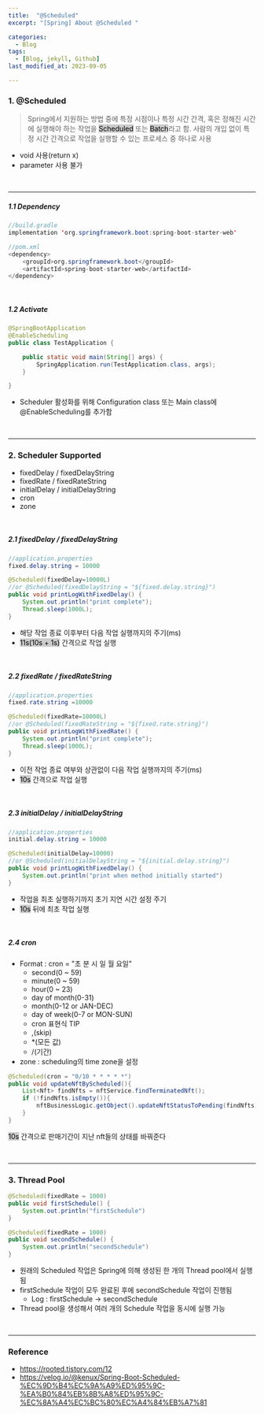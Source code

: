 ```yaml
---
title:  "@Scheduled"
excerpt: "[Spring] About @Scheduled "

categories:
  - Blog
tags:
  - [Blog, jekyll, Github]
last_modified_at: 2023-09-05

---
```

### 1. @Scheduled

> Spring에서 지원하는 방법 중에 특정 시점이나 특정 시간 간격, 혹은 정해진 시간에 실행해야 하는 작업을 <mark style="background-color:#cccccc">Scheduled</mark> 또는 <mark style="background-color:#cccccc">Batch</mark>라고 함. 사람의 개입 없이 특정 시간 간격으로 작업을 실행할 수 있는 프로세스 중 하나로 사용

- void 사용(return x)
- parameter 사용 불가 


<br />

---

##### 1.1  Dependency

```java
//build.gradle
implementation 'org.springframework.boot:spring-boot-starter-web'
```

```java
//pom.xml
<dependency> 
    <groupId>org.springframework.boot</groupId>
    <artifactId>spring-boot-starter-web</artifactId>
</dependency>
```

<br />

##### 1.2 Activate

```java
@SpringBootApplication
@EnableScheduling
public class TestApplication {

    public static void main(String[] args) {
        SpringApplication.run(TestApplication.class, args);
    }

}
```

- Scheduler 활성화를 위해 Configuration class 또는 Main class에 @EnableScheduling를 추가함

<br />

---

### 2. Scheduler Supported

- fixedDelay / fixedDelayString
- fixedRate / fixedRateString
- initialDelay / initialDelayString
- cron
- zone

<br />

##### 2.1 fixedDelay / fixedDelayString

```java
//application.properties
fixed.delay.string = 10000
```

```java
@Scheduled(fixedDelay=10000L) 
//or @Scheduled(fixedDelayString = "${fixed.delay.string}") 
public void printLogWithFixedDelay() {
    System.out.println("print complete");
    Thread.sleep(1000L);
}
```

- 해당 작업 종료 이후부터 다음 작업 실행까지의 주기(ms)
- <mark style="background-color:#cccccc">11s(10s + 1s)</mark> 간격으로 작업 실행

<br />

##### 2.2 fixedRate / fixedRateString

```java
//application.properties
fixed.rate.string =10000
```

```java
@Scheduled(fixedRate=10000L) 
//or @Scheduled(fixedRateString = "${fixed.rate.string}") 
public void printLogWithFixedRate() {
    System.out.println("print complete");
    Thread.sleep(1000L);
}
```

- 이전 작업 종료 여부와 상관없이 다음 작업 실행까지의 주기(ms)
- <mark style="background-color:#cccccc">10s</mark> 간격으로 작업 실행


<br />

##### 2.3 initialDelay / initialDelayString

```java
//application.properties
initial.delay.string = 10000
```

```java
@Scheduled(initialDelay=10000) 
//or @Scheduled(initialDelayString = "${initial.delay.string}") 
public void printLogWithFixedDelay() {
    System.out.println("print when method initially started")
}
```

- 작업을 최초 실행하기까지 초기 지연 시간 설정 주기
- <mark style="background-color:#cccccc">10s</mark> 뒤에 최초 작업 실행


<br />

##### 2.4 cron

- Format : cron = "초 분 시 일 월 요일"
  - second(0 ~ 59)
  - minute(0 ~ 59)
  - hour(0 ~ 23)
  - day of month(0-31)
  - month(0-12 or JAN-DEC)
  - day of week(0-7 or MON-SUN)
  - cron 표현식 TIP
  - ,(skip)
  - *(모든 값)
  - /(기간)
- zone : scheduling의 time zone을 설정


```java
@Scheduled(cron = "0/10 * * * * *")
public void updateNftByScheduled(){
    List<Nft> findNfts = nftService.findTerminatedNft();
    if (!findNfts.isEmpty()){
        nftBusinessLogic.getObject().updateNftStatusToPending(findNfts);
    }
}
```
<mark style="background-color:#cccccc">10s</mark> 간격으로 판매기간이 지난 nft들의 상태를 바꿔준다

<br />

---

### 3. Thread Pool

```java
@Scheduled(fixedRate = 1000)
public void firstSchedule() {
    System.out.println("firstSchedule")
}

@Scheduled(fixedRate = 1000)
public void secondSchedule() {
    System.out.println("secondSchedule")
}
```

- 원래의 Scheduled 작업은 Spring에 의해 생성된 한 개의 Thread pool에서 실행됨
- firstSchedule 작업이 모두 완료된 후에 secondSchedule 작업이 진행됨
  - Log : firstSchedule -> secondSchedule
- Thread pool을 생성해서 여러 개의 Schedule 작업을 동시에 실행 가능


<br />

---

### Reference

- https://rooted.tistory.com/12
- https://velog.io/@kenux/Spring-Boot-Scheduled-%EC%9D%B4%EC%9A%A9%ED%95%9C-%EA%B0%84%EB%8B%A8%ED%95%9C-%EC%8A%A4%EC%BC%80%EC%A4%84%EB%A7%81

